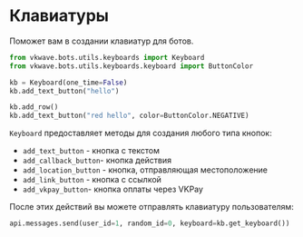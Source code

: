 # Клавиатуры

Поможет вам в создании клавиатур для ботов.

```python
from vkwave.bots.utils.keyboards import Keyboard
from vkwave.bots.utils.keyboards.keyboard import ButtonColor

kb = Keyboard(one_time=False)
kb.add_text_button("hello")

kb.add_row()
kb.add_text_button("red hello", color=ButtonColor.NEGATIVE)
```

`Keyboard` предоставляет методы для создания любого типа кнопок:

- `add_text_button` - кнопка с текстом
- `add_callback_button`- кнопка действия
- `add_location_button` - кнопка, отправляющая местоположение
- `add_link_button` - кнопка с ссылкой
- `add_vkpay_button`- кнопка оплаты через VKPay

После этих действий вы можете отправлять клавиатуру пользователям:

```python
api.messages.send(user_id=1, random_id=0, keyboard=kb.get_keyboard())
```
